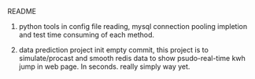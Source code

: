 README

1. python tools in config file reading, mysql connection pooling impletion and test
time consuming of each method.

2. data prediction project
init empty commit, this project is to simulate/procast and smooth redis data to show
psudo-real-time kwh jump in web page. In seconds.
really simply way yet.
